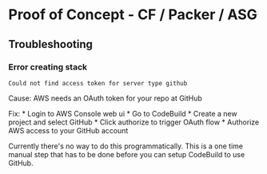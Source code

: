 # Proof of Concept - CF / Packer / ASG

## Troubleshooting

### Error creating stack

    Could not find access token for server type github
    
Cause: AWS needs an OAuth token for your repo at GitHub

Fix:
    * Login to AWS Console web ui
    * Go to CodeBuild
    * Create a new project and select GitHub
    * Click authorize to trigger OAuth flow
    * Authorize AWS access to your GitHub account

Currently there's no way to do this programmatically. This is a one
time manual step that has to be done before you can setup CodeBuild to use GitHub.    